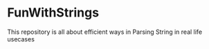# FunWithStrings
This repository is all about efficient ways in Parsing String in real life usecases
